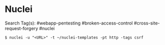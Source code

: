 # Nuclei

Search Tag(s): #webapp-pentesting #broken-access-control #cross-site-request-forgery #nuclei

`$ nuclei -u "<URL>" -t ~/nuclei-templates -pt http -tags csrf`